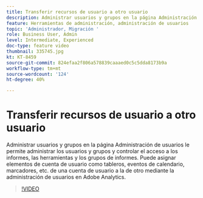 ```yaml
---
title: Transferir recursos de usuario a otro usuario
description: Administrar usuarios y grupos en la página Administración de usuarios le permite administrar los usuarios y grupos y controlar el acceso a los informes, las herramientas y los grupos de informes. Puede asignar elementos de cuenta de usuario como tableros, eventos de calendario, marcadores, etc. de una cuenta de usuario a la de otro mediante la administración de usuarios en Adobe Analytics.
feature: Herramientas de administración, administración de usuarios
topic: 'Administrador, Migración '
role: Business User, Admin
level: Intermediate, Experienced
doc-type: feature video
thumbnail: 335745.jpg
kt: KT-8459
source-git-commit: 824efaa2f806a578839caaaed0c5c5dda8173b9a
workflow-type: tm+mt
source-wordcount: '124'
ht-degree: 40%

---
```



# Transferir recursos de usuario a otro usuario

Administrar usuarios y grupos en la página Administración de usuarios le permite administrar los usuarios y grupos y controlar el acceso a los informes, las herramientas y los grupos de informes. Puede asignar elementos de cuenta de usuario como tableros, eventos de calendario, marcadores, etc. de una cuenta de usuario a la de otro mediante la administración de usuarios en Adobe Analytics.


>[!VIDEO](https://video.tv.adobe.com/v/335745/?quality=12&learn=on)
